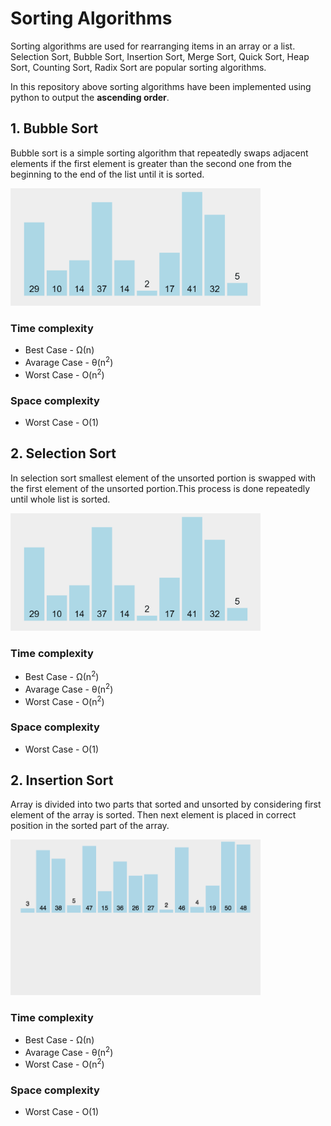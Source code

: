 # Sorting Algorithms

Sorting algorithms are used for rearranging items in an array or a list. Selection Sort, Bubble Sort, Insertion Sort, Merge Sort, Quick Sort, Heap Sort, Counting Sort, Radix Sort are popular sorting algorithms.

In this repository above sorting algorithms have been implemented using python to output the **ascending order**.


## 1. Bubble Sort

Bubble sort is a simple sorting algorithm that repeatedly swaps adjacent elements if the first element is greater than the second one from the beginning to the end of the list until it is sorted. 

<img src="images/bubble_sort.gif" width="400" >

### Time complexity
* Best Case - Ω(n)
* Avarage Case - θ(n<sup>2</sup>)
* Worst Case - O(n<sup>2</sup>)

### Space complexity
* Worst Case - O(1)


## 2. Selection Sort

In selection sort smallest element of the unsorted portion is swapped with the first element of the unsorted portion.This process is done repeatedly until whole list is sorted.

<img src="images/selection_sort.gif" width="400" >

### Time complexity
* Best Case - Ω(n<sup>2</sup>)
* Avarage Case - θ(n<sup>2</sup>)
* Worst Case - O(n<sup>2</sup>)

### Space complexity
* Worst Case - O(1)


## 2. Insertion Sort

Array is divided into two parts that sorted and unsorted by considering first element of the array is sorted. Then next element is placed in correct position in the sorted part of the array.

<img src="images/insertion_sort.gif" width="400" >

### Time complexity
* Best Case - Ω(n)
* Avarage Case - θ(n<sup>2</sup>)
* Worst Case - O(n<sup>2</sup>)

### Space complexity
* Worst Case - O(1)